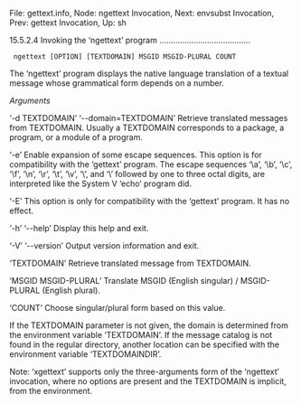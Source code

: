 File: gettext.info,  Node: ngettext Invocation,  Next: envsubst Invocation,  Prev: gettext Invocation,  Up: sh

15.5.2.4 Invoking the ‘ngettext’ program
........................................

     ngettext [OPTION] [TEXTDOMAIN] MSGID MSGID-PLURAL COUNT

   The ‘ngettext’ program displays the native language translation of a
textual message whose grammatical form depends on a number.

*Arguments*

‘-d TEXTDOMAIN’
‘--domain=TEXTDOMAIN’
     Retrieve translated messages from TEXTDOMAIN.  Usually a TEXTDOMAIN
     corresponds to a package, a program, or a module of a program.

‘-e’
     Enable expansion of some escape sequences.  This option is for
     compatibility with the ‘gettext’ program.  The escape sequences
     ‘\a’, ‘\b’, ‘\c’, ‘\f’, ‘\n’, ‘\r’, ‘\t’, ‘\v’, ‘\\’, and ‘\’
     followed by one to three octal digits, are interpreted like the
     System V ‘echo’ program did.

‘-E’
     This option is only for compatibility with the ‘gettext’ program.
     It has no effect.

‘-h’
‘--help’
     Display this help and exit.

‘-V’
‘--version’
     Output version information and exit.

‘TEXTDOMAIN’
     Retrieve translated message from TEXTDOMAIN.

‘MSGID MSGID-PLURAL’
     Translate MSGID (English singular) / MSGID-PLURAL (English plural).

‘COUNT’
     Choose singular/plural form based on this value.

   If the TEXTDOMAIN parameter is not given, the domain is determined
from the environment variable ‘TEXTDOMAIN’.  If the message catalog is
not found in the regular directory, another location can be specified
with the environment variable ‘TEXTDOMAINDIR’.

   Note: ‘xgettext’ supports only the three-arguments form of the
‘ngettext’ invocation, where no options are present and the TEXTDOMAIN
is implicit, from the environment.


